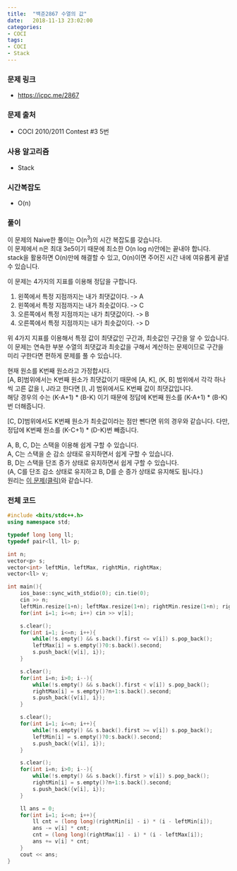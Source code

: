 ```yaml
---
title:  "백준2867 수열의 값"
date:   2018-11-13 23:02:00
categories:
- COCI
tags:
- COCI
- Stack
---
```


### 문제 링크
* https://icpc.me/2867

### 문제 출처
* COCI 2010/2011 Contest #3 5번

### 사용 알고리즘
* Stack

### 시간복잡도
* O(n)

### 풀이
이 문제의 Naive한 풀이는 O(n<sup>3</sup>)의 시간 복잡도를 갖습니다.<br>
이 문제에서 n은 최대 3e5이기 때문에 최소한 O(n log n)안에는 끝내야 합니다.<br>
stack을 활용하면 O(n)만에 해결할 수 있고, O(n)이면 주어진 시간 내에 여유롭게 끝낼 수 있습니다.<br>

이 문제는 4가지의 지표를 이용해 정답을 구합니다.<br>
1. 왼쪽에서 특정 지점까지는 내가 최댓값이다. -> A
2. 왼쪽에서 특정 지점까지는 내가 최솟값이다. -> C
3. 오른쪽에서 특정 지점까지는 내가 최댓값이다. -> B
4. 오른쪽에서 특정 지점까지는 내가 최솟값이다. -> D

위 4가지 지표를 이용해서 특정 값이 최댓값인 구간과, 최솟값인 구간을 알 수 있습니다.<br>
이 문제는 연속한 부분 수열의 최댓값과 최솟값을 구해서 계산하는 문제이므로 구간을 미리 구한다면 편하게 문제를 풀 수 있습니다.<br>

현재 원소를 K번째 원소라고 가정합시다.<br>
[A, B]범위에서는 K번째 원소가 최댓값이기 때문에 [A, K], (K, B] 범위에서 각각 하나씩 고른 값을 I, J라고 한다면 [I, J] 범위에서도 K번째 값이 최댓값입니다.<br>
해당 경우의 수는 (K-A+1) * (B-K) 이기 때문에 정답에 K번째 원소를 (K-A+1) * (B-K)번 더해줍니다.<br>

[C, D]범위에서도 K번째 원소가 최솟값이라는 점만 뺀다면 위의 경우와 같습니다. 다만, 정답에 K번째 원소를 (K-C+1) * (D-K)번 빼줍니다.

A, B, C, D는 스택을 이용해 쉽게 구할 수 있습니다.<br>
A, C는 스택을 순 감소 상태로 유지하면서 쉽게 구할 수 있습니다.<br>
B, D는 스택을 단조 증가 상태로 유지하면서 쉽게 구할 수 있습니다.<br>
(A, C를 단조 감소 상태로 유지하고 B, D를 순 증가 상태로 유지해도 됩니다.)<br>
원리는 <a href = "https://justicehui.github.io/university/2018/11/05/BOJ6549/">이 문제(클릭)</a>와 같습니다.<br>


### 전체 코드
```cpp
#include <bits/stdc++.h>
using namespace std;

typedef long long ll;
typedef pair<ll, ll> p;

int n;
vector<p> s;
vector<int> leftMin, leftMax, rightMin, rightMax;
vector<ll> v;

int main(){
	ios_base::sync_with_stdio(0); cin.tie(0);
	cin >> n;
	leftMin.resize(1+n); leftMax.resize(1+n); rightMin.resize(1+n); rightMax.resize(1+n); v.resize(1+n);
	for(int i=1; i<=n; i++) cin >> v[i];

	s.clear();
	for(int i=1; i<=n; i++){
		while(!s.empty() && s.back().first <= v[i]) s.pop_back();
		leftMax[i] = s.empty()?0:s.back().second;
		s.push_back({v[i], i});
	}

	s.clear();
	for(int i=n; i>0; i--){
		while(!s.empty() && s.back().first < v[i]) s.pop_back();
		rightMax[i] = s.empty()?n+1:s.back().second;
		s.push_back({v[i], i});
	}

	s.clear();
	for(int i=1; i<=n; i++){
		while(!s.empty() && s.back().first >= v[i]) s.pop_back();
		leftMin[i] = s.empty()?0:s.back().second;
		s.push_back({v[i], i});
	}

	s.clear();
	for(int i=n; i>0; i--){
		while(!s.empty() && s.back().first > v[i]) s.pop_back();
		rightMin[i] = s.empty()?n+1:s.back().second;
		s.push_back({v[i], i});
	}

	ll ans = 0;
	for(int i=1; i<=n; i++){
		ll cnt = (long long)(rightMin[i] - i) * (i - leftMin[i]);
		ans -= v[i] * cnt;
		cnt = (long long)(rightMax[i] - i) * (i - leftMax[i]);
		ans += v[i] * cnt;
	}
	cout << ans;
}
```
